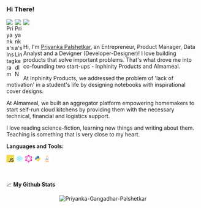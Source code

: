 ### Hi There!
<a href="https://www.instagram.com/artbyprinka/">
  <img align="left" alt="Priyanka's Instagram" width="22px" src="https://raw.githubusercontent.com/hussainweb/hussainweb/main/icons/instagram.png" />
</a>
<a href="https://www.linkedin.com/in/priyanka-palshetkar/">
  <img align="left" alt="Priyanka's LinkedIN" width="22px" src="https://raw.githubusercontent.com/peterthehan/peterthehan/master/assets/linkedin.svg" />
</a>

![](https://visitor-badge.glitch.me/badge?page_id=Priyanka-Gangadhar-Palshetkar.Priyanka-Gangadhar-Palshetkar)

<br />

Hi, I'm [Priyanka Palshetkar](https://priyankapalshetkar.wixsite.com/portfolio), an Entrepreneur, Product Manager, Data Analyst and a Devigner (Developer-Designer)! I love building products that solve important problems. That's what drove me into co-founding two start-ups - Inphinity Products and Almameal.

At Inphinity Products, we addressed the problem of 'lack of motivation' in a student's life by designing notebooks with inspirational cover designs. 

At Almameal, we built an aggregator platform empowering homemakers to start self-run cloud kitchens by providing them with the necessary technical, financial and logistics support.

I love reading science-fiction, learning new things and writing about them. Teaching is something that is very close to my heart.

**Languages and Tools:**  

<code><img height="20" src="https://raw.githubusercontent.com/github/explore/80688e429a7d4ef2fca1e82350fe8e3517d3494d/topics/javascript/javascript.png"></code>
<code><img height="20" src="https://raw.githubusercontent.com/github/explore/80688e429a7d4ef2fca1e82350fe8e3517d3494d/topics/react/react.png"></code>
<code><img height="20" src="https://raw.githubusercontent.com/github/explore/5c058a388828bb5fde0bcafd4bc867b5bb3f26f3/topics/graphql/graphql.png"></code>
<code><img height="20" src="https://raw.githubusercontent.com/github/explore/80688e429a7d4ef2fca1e82350fe8e3517d3494d/topics/python/python.png"></code>
<code><img height="20" src="https://raw.githubusercontent.com/github/explore/80688e429a7d4ef2fca1e82350fe8e3517d3494d/topics/java/java.png"></code>

<br />

📈 **My Github Stats**

<p align="center"> <img src="https://github-readme-stats.vercel.app/api?username=Priyanka-Gangadhar-Palshetkar&show_icons=true&theme=gotham" alt="Priyanka-Gangadhar-Palshetkar" />



